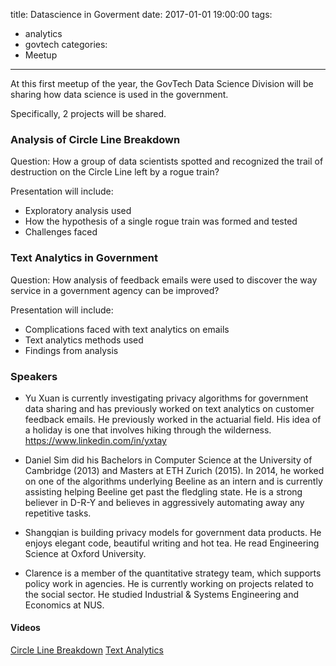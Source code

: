 title: Datascience in Goverment
date: 2017-01-01 19:00:00
tags:
  - analytics
  - govtech
categories:
  - Meetup
---

At this first meetup of the year, the GovTech Data Science Division will be sharing how data science is used in the government. 

Specifically, 2 projects will be shared.

### Analysis of Circle Line Breakdown 
Question: How a group of data scientists spotted and recognized the trail of destruction on the Circle Line left by a rogue train? 

Presentation will include: 
- Exploratory analysis used 
- How the hypothesis of a single rogue train was formed and tested 
- Challenges faced

### Text Analytics in Government 
Question: How analysis of feedback emails were used to discover the way service in a government agency can be improved? 

Presentation will include: 
- Complications faced with text analytics on emails 
- Text analytics methods used 
- Findings from analysis

### Speakers

- Yu Xuan is currently investigating privacy algorithms for government data sharing and has previously worked on text analytics on customer feedback emails. He previously worked in the actuarial field. His idea of a holiday is one that involves hiking through the wilderness. https://www.linkedin.com/in/yxtay 

- Daniel Sim did his Bachelors in Computer Science at the University of Cambridge (2013) and Masters at ETH Zurich (2015). In 2014, he worked on one of the algorithms underlying Beeline as an intern and is currently assisting helping Beeline get past the fledgling state. He is a strong believer in D-R-Y and believes in aggressively automating away any repetitive tasks.

- Shangqian is building privacy models for government data products. He enjoys elegant code, beautiful writing and hot tea. He read Engineering Science at Oxford University.

- Clarence is a member of the quantitative strategy team, which supports policy work in agencies. He is currently working on projects related to the social sector. He studied Industrial & Systems Engineering and Economics at NUS.

#### Videos

[Circle Line Breakdown](https://www.youtube.com/watch?v=E1nhO-UgNWE)
[Text Analytics](https://www.youtube.com/watch?v=JvPd4oIAFNs)

